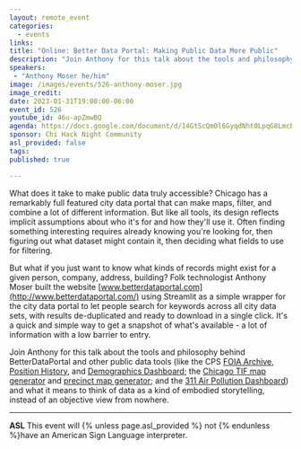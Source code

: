 ```yaml
---
layout: remote_event
categories:
  - events
links: 
title: "Online: Better Data Portal: Making Public Data More Public"
description: "Join Anthony for this talk about the tools and philosophy behind BetterDataPortal and other public data tools (like the CPS FOIA Archive, Position History, and Demographics Dashboard; the Chicago TIF map generator and precinct map generator; and the 311 Air Pollution Dashboard) and what it means to think of data as a kind of embodied storytelling, instead of an objective view from nowhere."
speakers:
 - "Anthony Moser he/him"
image: /images/events/526-anthony-moser.jpg
image_credit:
date: 2023-01-31T19:00:00-06:00
event_id: 526
youtube_id: 46u-apZmwBQ
agenda: https://docs.google.com/document/d/14GtScQm0l6GyqdNht0LpqG8LmcEF7i3COjNJ06PaTj8/edit#
sponsor: Chi Hack Night Community
asl_provided: false
tags: 
published: true

---
```


What does it take to make public data truly accessible? Chicago has a remarkably full featured city data portal that can make maps, filter, and combine a lot of different information. But like all tools, its design reflects implicit assumptions about who it's for and how they'll use it. Often finding something interesting requires already knowing you're looking for, then figuring out what dataset might contain it, then deciding what fields to use for filtering.

But what if you just want to know what kinds of records might exist for a given person, company, address, building? Folk technologist Anthony Moser built the website [www.betterdataportal.com](http://www.betterdataportal.com/) using Streamlit as a simple wrapper for the city data portal to let people search for keywords across all city data sets, with results de-duplicated and ready to download in a single click. It's a quick and simple way to get a snapshot of what's available - a lot of information with a low barrier to entry. 

Join Anthony for this talk about the tools and philosophy behind BetterDataPortal and other public data tools (like the CPS [FOIA Archive](http://bit.ly/cpsFOIA), [Position History](http://bit.ly/CPSpositions), and [Demographics Dashboard](https://datastudio.google.com/u/0/reporting/04f9d7dc-f50b-40ee-b61d-b7e9f21c6024/page/eFFmC); the [Chicago TIF map generator](https://chicagotifs.streamlit.app/) and [precinct map generator](http://chicagoprecincts.streamlit.app/); and the [311 Air Pollution Dashboard](http://bit.ly/311AirPollution)) and what it means to think of data as a kind of embodied storytelling, instead of an objective view from nowhere.

---

**ASL** This event will {% unless page.asl_provided %} not {% endunless %}have an American Sign Language interpreter.
